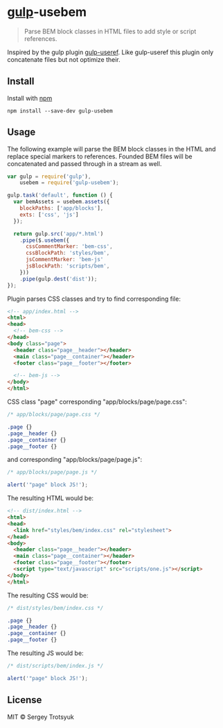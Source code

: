 # [gulp](https://github.com/gulpjs/gulp)-usebem

> Parse BEM block classes in HTML files to add style or script references.

Inspired by the gulp plugin [gulp-useref](https://github.com/jonkemp/gulp-useref).
Like gulp-useref this plugin only concatenate files but not optimize their.

## Install

Install with [npm](https://npmjs.org/package/gulp-usebem)

```
npm install --save-dev gulp-usebem
```


## Usage

The following example will parse the BEM block classes in the HTML and replace special markers to references.
Founded BEM files will be concatenated and passed through in a stream as well.

```js
var gulp = require('gulp'),
    usebem = require('gulp-usebem');

gulp.task('default', function () {
  var bemAssets = usebem.assets({
    blockPaths: ['app/blocks'],
    exts: ['css', 'js']
  });

  return gulp.src('app/*.html')
    .pipe($.usebem({
      cssCommentMarker: 'bem-css',
      cssBlockPath: 'styles/bem',
      jsCommentMarker: 'bem-js'
      jsBlockPath: 'scripts/bem',
    }))
    .pipe(gulp.dest('dist'));
});
```

Plugin parses CSS classes and try to find corresponding file:

```html
<!-- app/index.html -->
<html>
<head>
  <!-- bem-css -->
</head>
<body class="page">
  <header class="page__header"></header>
  <main class="page__container"></header>
  <footer class="page__footer"></footer>

  <!-- bem-js -->
</body>
</html>
```

CSS class "page" corresponding "app/blocks/page/page.css":

```css
/* app/blocks/page/page.css */

.page {}
.page__header {}
.page__container {}
.page__footer {}
```

and corresponding "app/blocks/page/page.js":

```js
/* app/blocks/page/page.js */

alert('"page" block JS!');
```

The resulting HTML would be:

```html
<!-- dist/index.html -->
<html>
<head>
  <link href="styles/bem/index.css" rel="stylesheet">
</head>
<body>
  <header class="page__header"></header>
  <main class="page__container"></header>
  <footer class="page__footer"></footer>
  <script type="text/javascript" src="scripts/one.js"></script>
</body>
</html>
```

The resulting CSS would be:

```css
/* dist/styles/bem/index.css */

.page {}
.page__header {}
.page__container {}
.page__footer {}

```

The resulting JS would be:

```js
/* dist/scripts/bem/index.js */

alert('"page" block JS!');
```

## License

MIT © Sergey Trotsyuk
